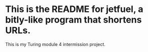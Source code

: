 # This is the README for jetfuel, a bitly-like program that shortens URLs.

This is my Turing module 4 intermission project.

